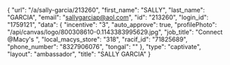 {
    "url": "\/a\/sally-garcia\/213260",
    "first_name": "SALLY",
    "last_name": "GARCIA",
    "email": "sallygarciap@aol.com",
    "id": "213260",
    "login_id": "1759121",
    "data": {
        "incentive": "3",
        "auto_approve": true,
        "profilePhoto": "\/api\/canvas\/logo\/800308610-0.1143383995629.jpg",
        "job_title": "Connect @Macy's ",
        "local_macys_store": "318",
        "racif_id": "71825689",
        "phone_number": "8327906076",
        "tongal": ""
    },
    "type": "captivate",
    "layout": "ambassador",
    "title": "SALLY GARCIA"
}